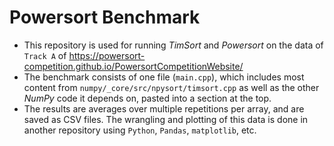 # Powersort Benchmark

- This repository is used for running _TimSort_ and _Powersort_ on the data of `Track A` of https://powersort-competition.github.io/PowersortCompetitionWebsite/
- The benchmark consists of one file (`main.cpp`), which includes most content from `numpy/_core/src/npysort/timsort.cpp` as well as the other _NumPy_ code it depends on, pasted into a section at the top.
- The results are averages over multiple repetitions per array, and are saved as CSV files. The wrangling and plotting of this data is done in another repository using `Python`, `Pandas`, `matplotlib`, etc.